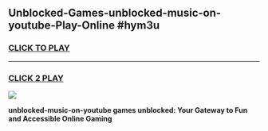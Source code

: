 
## Unblocked-Games-unblocked-music-on-youtube-Play-Online #hym3u
<h3>
<a href="https://news.freeplayer.one?title=unblocked-music-on-youtube&ref=3">CLICK TO PLAY</a></h3>
<hr>

<h3>
<a href="https://news.freeplayer.one?title=unblocked-music-on-youtube&ref=3">CLICK 2 PLAY</a>
  
</h3>

<a href="https://news.freeplayer.one?title=unblocked-music-on-youtube&ref=3"><img src="https://clearcache.store/games.png"></a>


**unblocked-music-on-youtube games unblocked: Your Gateway to Fun and Accessible Online Gaming**
